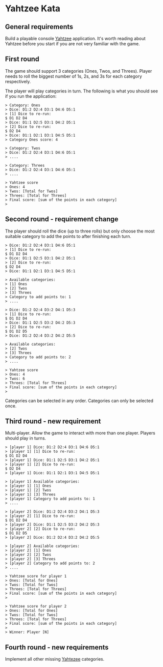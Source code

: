Yahtzee Kata
============

## General requirements

Build a playable console [Yahtzee](https://en.wikipedia.org/wiki/Yahtzee) application. It's worth reading about Yahtzee before you start if you are not very familiar with the game.  

## First round
 
The game should support 3 categories (Ones, Twos, and Threes). Player needs to roll the biggest number of 1s, 2s, and 3s
 for each category respectively.

The player will play categories in turn. The following is what you should see if you run the application:
 
	> Category: Ones
	> Dice: D1:2 D2:4 D3:1 D4:6 D5:1
	> [1] Dice to re-run: 
    $ D1 D2 D4
	> Dice: D1:1 D2:5 D3:1 D4:2 D5:1 
	> [2] Dice to re-run: 
    $ D2 D4
	> Dice: D1:1 D2:1 D3:1 D4:5 D5:1
	> Category Ones score: 4
 	 
	> Category: Twos
	> Dice: D1:2 D2:4 D3:1 D4:6 D5:1
	> ....
 	
	> Category: Threes
	> Dice: D1:2 D2:4 D3:1 D4:6 D5:1
	> ....
 	
	> Yahtzee score
	> Ones: 4
	> Twos: [Total for Twos]
	> Threes: [Total for Threes]
	> Final score: [sum of the points in each category]
	> 

## Second round - requirement change

The player should roll the dice (up to three rolls) but only choose the most suitable category to add the points to
after finishing each turn. 

	> Dice: D1:2 D2:4 D3:1 D4:6 D5:1
	> [1] Dice to re-run: 
    $ D1 D2 D4
	> Dice: D1:1 D2:5 D3:1 D4:2 D5:1 
	> [2] Dice to re-run: 
    $ D2 D4
	> Dice: D1:1 D2:1 D3:1 D4:5 D5:1

	> Available categories:
	> [1] Ones
	> [2] Twos
	> [3] Threes
	> Category to add points to: 1 
	> ....
 	
	> Dice: D1:2 D2:4 D3:2 D4:1 D5:3
	> [1] Dice to re-run: 
    $ D1 D2 D4
	> Dice: D1:1 D2:5 D3:2 D4:2 D5:3 
	> [2] Dice to re-run: 
    $ D1 D2 D5
	> Dice: D1:2 D2:4 D3:2 D4:2 D5:5

	> Available categories:
	> [2] Twos
	> [3] Threes
	> Category to add points to: 2 
	> ....
	
	> Yahtzee score
	> Ones: 4
	> Twos: 6
	> Threes: [Total for Threes]
	> Final score: [sum of the points in each category]
	> 

Categories can be selected in any order. Categories can only be selected once.

## Third round - new requirement

Multi-player. Allow the game to interact with more than one player. Players should play in turns. 

	> [player 1] Dice: D1:2 D2:4 D3:1 D4:6 D5:1
	> [player 1] [1] Dice to re-run: 
    $ D1 D2 D4
	> [player 1] Dice: D1:1 D2:5 D3:1 D4:2 D5:1 
	> [player 1] [2] Dice to re-run: 
    $ D2 D4
	> [player 1] Dice: D1:1 D2:1 D3:1 D4:5 D5:1
	
	> [player 1] Available categories:
	> [player 1] [1] Ones
	> [player 1] [2] Twos
	> [player 1] [3] Threes
	> [player 1] Category to add points to: 1 
	> ....
	
	> [player 2] Dice: D1:2 D2:4 D3:2 D4:1 D5:3
	> [player 2] [1] Dice to re-run: 
    $ D1 D2 D4
	> [player 2] Dice: D1:1 D2:5 D3:2 D4:2 D5:3 
	> [player 2] [2] Dice to re-run: 
    $ D1 D2 D5
	> [player 2] Dice: D1:2 D2:4 D3:2 D4:2 D5:5
	
	> [player 2] Available categories:
	> [player 2] [1] Ones
	> [player 2] [2] Twos
	> [player 2] [3] Threes
	> [player 2] Category to add points to: 2 
	> ....
	
	> Yahtzee score for player 1
	> Ones: [Total for Ones]
	> Twos: [Total for Twos]
	> Threes: [Total for Threes]
	> Final score: [sum of the points in each category]
	> 
	
	> Yahtzee score for player 2
	> Ones: [Total for Ones]
	> Twos: [Total for Twos]
	> Threes: [Total for Threes]
	> Final score: [sum of the points in each category]
	> 
	> Winner: Player [N]

## Fourth round - new requirements

Implement all other missing [Yahtezee](https://en.wikipedia.org/wiki/Yahtzee) categories. 
